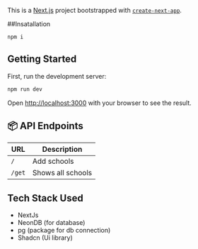 This is a [Next.js](https://nextjs.org) project bootstrapped with [`create-next-app`](https://nextjs.org/docs/app/api-reference/cli/create-next-app).

##Insatallation
```bash
npm i
```

## Getting Started

First, run the development server:

```bash
npm run dev
```

Open [http://localhost:3000](http://localhost:3000) with your browser to see the result.

## 📦 API Endpoints

| URL     | Description                 |
|---------|-----------------------------|
| `/`     | Add schools                 |
| `/get`  | Shows all schools           |


## Tech Stack Used
- NextJs
- NeonDB (for database)
- pg (package for db connection)
- Shadcn (Ui library)
